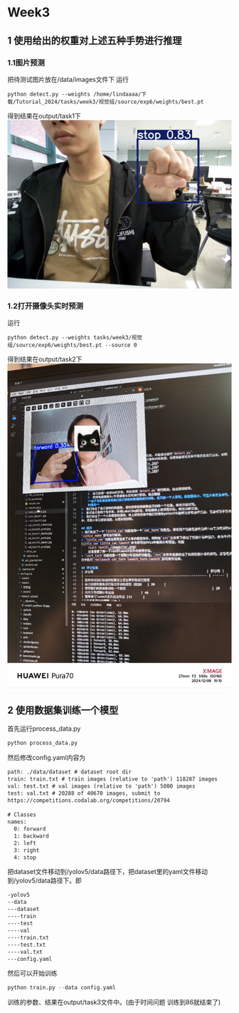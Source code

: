 # Week3
## 1 使用给出的权重对上述五种手势进行推理
### 1.1图片预测
把待测试图片放在/data/images文件下
运行
```
python detect.py --weights /home/lindaaaa/下载/Tutorial_2024/tasks/week3/视觉组/source/exp6/weights/best.pt
```
得到结果在output/task1下
![Alt text](sample_0341.jpg)
### 1.2打开摄像头实时预测
运行
```
python detect.py --weights tasks/week3/视觉组/source/exp6/weights/best.pt --source 0
```
得到结果在output/task2下
![Alt text](%E5%BE%AE%E4%BF%A1%E5%9B%BE%E7%89%87_20241206225627.jpg)
## 2 使用数据集训练一个模型
首先运行process_data.py
```python
python process_data.py
```
然后修改config.yaml内容为
```
path: ./data/dataset # dataset root dir
train: train.txt # train images (relative to 'path') 118287 images
val: test.txt # val images (relative to 'path') 5000 images
test: val.txt # 20288 of 40670 images, submit to https://competitions.codalab.org/competitions/20794

# Classes
names:
  0: forward
  1: backward
  2: left
  3: right
  4: stop
```
把dataset文件移动到/yolov5/data路径下，把dataset里的yaml文件移动到/yolov5/data路径下。即
```
-yolov5
--data
---dataset
----train
----test
----val
----train.txt
----test.txt
----val.txt
---config.yaml
```
然后可以开始训练
```python
python train.py --data config.yaml
```
训练的参数、结果在output/task3文件中。(由于时间问题 训练到86就结束了)